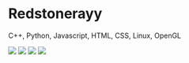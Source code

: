 # Redstonerayy

C++, Python, Javascript, HTML, CSS, Linux, OpenGL

![](https://raw.githubusercontent.com/Redstonerayy/repo-lang-crawler/master/output/userinfo.svg#gh-light-mode-only)
![](https://raw.githubusercontent.com/Redstonerayy/repo-lang-crawler/master/output/userinfo.svg#gh-dark-mode-only)
![](https://raw.githubusercontent.com/Redstonerayy/repo-lang-crawler/master/output/languages.svg#gh-light-mode-only)
![](https://raw.githubusercontent.com/Redstonerayy/repo-lang-crawler/master/output/languages.svg#gh-dark-mode-only)
